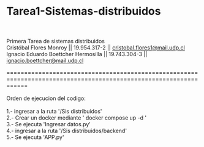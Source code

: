 # Tarea1-Sistemas-distribuidos <br/><br/>
Primera Tarea de sistemas distribuidos <br/>
Cristóbal Flores Monroy || 19.954.317-2 || cristobal.flores1@mail.udp.cl <br/>
Ignacio Eduardo Boettcher Hermosilla || 19.743.304-3 || ignacio.boettcher@mail.udp.cl <br/>

================================================================================================================== <br/><br/>
Orden de ejecucion del codigo: <br/> <br/>
1.- ingresar a la ruta '/Sis distribuidos' <br/>
2.- Crear un docker mediante ' docker compose up -d ' <br/>
3.- Se ejecuta 'Ingresar datos.py' <br/>
4.- ingresar a la ruta '/Sis distribuidos/backend' <br/>
5.- Se ejecuta 'APP.py' <br/>
